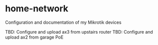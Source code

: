 # home-network
Configuration and documentation of my Mikrotik devices

TBD: Configure and upload ax3 from upstairs router
TBD: Configure and upload ax2 from garage PoE
